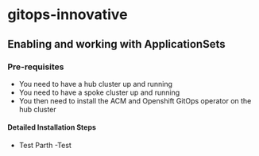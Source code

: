 # gitops-innovative

## Enabling and working with ApplicationSets

### Pre-requisites
- You need to have a hub cluster up and running
- You need to have a spoke cluster up and running
- You then need to install the ACM and Openshift GitOps operator on the hub cluster

#### Detailed Installation Steps
- Test Parth -Test